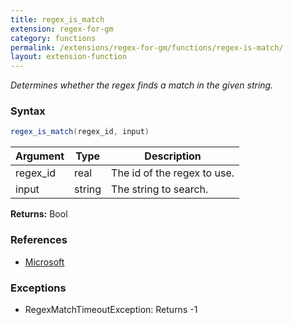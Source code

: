 ```yaml
---
title: regex_is_match
extension: regex-for-gm
category: functions
permalink: /extensions/regex-for-gm/functions/regex-is-match/
layout: extension-function
---
```


_Determines whether the regex finds a match in the given string._

### Syntax ###
```cs
regex_is_match(regex_id, input)
```

| Argument | Type | Description |
| --- | --- | --- |
| regex_id | real | The id of the regex to use. |
| input | string | The string to search. |

**Returns:** Bool

### References ###

* [Microsoft](https://docs.microsoft.com/en-us/dotnet/api/system.text.regularexpressions.regex.ismatch?view=netframework-4.7#System_Text_RegularExpressions_Regex_IsMatch_System_String_)

### Exceptions ###

* RegexMatchTimeoutException: Returns -1

